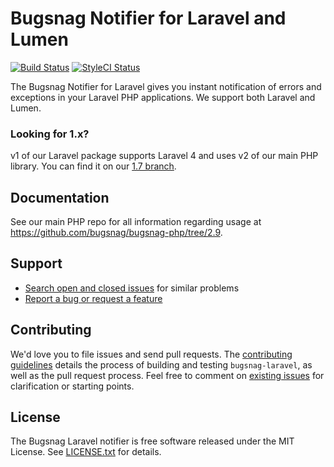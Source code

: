 # Bugsnag Notifier for Laravel and Lumen

[![Build Status](https://img.shields.io/travis/bugsnag/bugsnag-laravel/master.svg?style=flat-square)](https://travis-ci.org/bugsnag/bugsnag-laravel)
[![StyleCI Status](https://styleci.io/repos/14268472/shield?branch=master)](https://styleci.io/repos/14268472)


The Bugsnag Notifier for Laravel gives you instant notification of errors and
exceptions in your Laravel PHP applications. We support both Laravel and Lumen.


### Looking for 1.x?

v1 of our Laravel package supports Laravel 4 and uses v2 of our main PHP library. You can find it on our [1.7 branch](https://github.com/bugsnag/bugsnag-laravel/tree/1.7).


## Documentation

See our main PHP repo for all information regarding usage at https://github.com/bugsnag/bugsnag-php/tree/2.9.


## Support

* [Search open and closed issues](https://github.com/bugsnag/bugsnag-laravel/issues?utf8=✓&q=is%3Aissue) for similar problems
* [Report a bug or request a feature](https://github.com/bugsnag/bugsnag-laravel/issues/new)


## Contributing

We'd love you to file issues and send pull requests. The [contributing
guidelines](CONTRIBUTING.md) details the process of building and testing
`bugsnag-laravel`, as well as the pull request process. Feel free to comment
on [existing issues](https://github.com/bugsnag/bugsnag-laravel/issues) for
clarification or starting points.


## License

The Bugsnag Laravel notifier is free software released under the MIT License.
See [LICENSE.txt](LICENSE.txt) for details.
